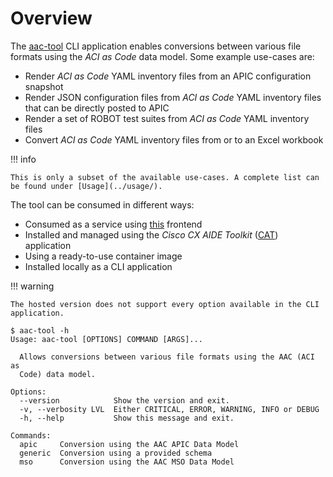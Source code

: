 # Overview

The [aac-tool](https://wwwin-github.cisco.com/aac/aac-tool) CLI application enables conversions between various file formats using the *ACI as Code* data model. Some example use-cases are:

* Render *ACI as Code* YAML inventory files from an APIC configuration snapshot
* Render JSON configuration files from *ACI as Code* YAML inventory files that can be directly posted to APIC
* Render a set of ROBOT test suites from *ACI as Code* YAML inventory files
* Convert *ACI as Code* YAML inventory files from or to an Excel workbook

!!! info

    This is only a subset of the available use-cases. A complete list can be found under [Usage](../usage/).

The tool can be consumed in different ways:

* Consumed as a service using [this](https://aide-tools.cisco.com/datacenter/aci/aac--aac-tool) frontend
* Installed and managed using the *Cisco CX AIDE Toolkit* ([CAT](https://cisco.sharepoint.com/sites/AIDE/SitePages/CX-AIDE-Toolkit.aspx)) application
* Using a ready-to-use container image
* Installed locally as a CLI application

!!! warning

    The hosted version does not support every option available in the CLI application.

```shell
$ aac-tool -h
Usage: aac-tool [OPTIONS] COMMAND [ARGS]...

  Allows conversions between various file formats using the AAC (ACI as
  Code) data model.

Options:
  --version            Show the version and exit.
  -v, --verbosity LVL  Either CRITICAL, ERROR, WARNING, INFO or DEBUG
  -h, --help           Show this message and exit.

Commands:
  apic     Conversion using the AAC APIC Data Model
  generic  Conversion using a provided schema
  mso      Conversion using the AAC MSO Data Model
```
